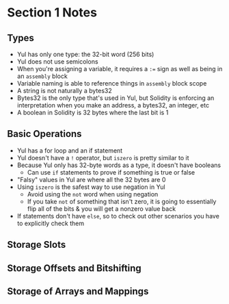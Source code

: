 # Section 1 Notes

## Types
- Yul has only one type: the 32-bit word (256 bits)
- Yul does not use semicolons
- When you're assigning a variable, it requires a `:=` sign as well as being in an `assembly` block
- Variable naming is able to reference things in `assembly` block scope
- A string is not naturally a bytes32
- Bytes32 is the only type that's used in Yul, but Solidity is enforcing an interpretation when you make an address, a bytes32, an integer, etc
- A boolean in Solidity is 32 bytes where the last bit is 1
## Basic Operations
- Yul has a for loop and an if statement
- Yul doesn't have a `!` operator, but `iszero` is pretty similar to it
- Because Yul only has 32-byte words as a type, it doesn't have booleans
  - Can use `if` statements to prove if something is true or false
- "Falsy" values in Yul are where all the 32 bytes are 0
- Using `iszero` is the safest way to use negation in Yul
  - Avoid using the `not` word when using negation
  - If you take `not` of something that isn't zero, it is going to essentially flip all of the bits & you will get a nonzero value back
- If statements don't have `else`, so to check out other scenarios you have to explicitly check them
## Storage Slots
## Storage Offsets and Bitshifting
## Storage of Arrays and Mappings

